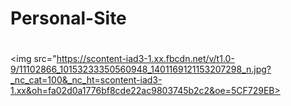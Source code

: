 # Personal-Site
<html> 
  <head> <h1>
    <title> Jennifer Gribnau </title>
    </h1>  </head>
  
       
  <img src="https://scontent-iad3-1.xx.fbcdn.net/v/t1.0-9/11102866_10153233350560948_1401169121153207298_n.jpg?_nc_cat=100&_nc_ht=scontent-iad3-1.xx&oh=fa02d0a1776bf8cde22ac9803745b2c2&oe=5CF729EB>
  </img>
<body>
